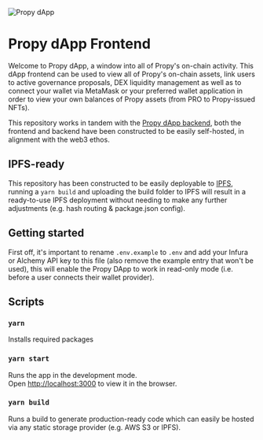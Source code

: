 ![Propy dApp](https://propy.mypinata.cloud/ipfs/QmdRYtw7isQhUwmDeAgbPM9tCS3ZKdtRWhLrV54BkbmNd4)

# Propy dApp Frontend

Welcome to Propy dApp, a window into all of Propy's on-chain activity. This dApp frontend can be used to view all of Propy's on-chain assets, link users to active governance proposals, DEX liquidity management as well as to connect your wallet via MetaMask or your preferred wallet application in order to view your own balances of Propy assets (from PRO to Propy-issued NFTs).

This repository works in tandem with the [Propy dApp backend](https://github.com/Propy/Propy.Web3Portal.Backend), both the frontend and backend have been constructed to be easily self-hosted, in alignment with the web3 ethos.

## IPFS-ready

This repository has been constructed to be easily deployable to [IPFS](https://ipfs.io/), running a `yarn build` and uploading the build folder to IPFS will result in a ready-to-use IPFS deployment without needing to make any further adjustments (e.g. hash routing & package.json config).

## Getting started

First off, it's important to rename `.env.example` to `.env` and add your Infura or Alchemy API key to this file (also remove the example entry that won't be used), this will enable the Propy DApp to work in read-only mode (i.e. before a user connects their wallet provider).

## Scripts

### `yarn`

Installs required packages

### `yarn start`

Runs the app in the development mode.\
Open [http://localhost:3000](http://localhost:3000) to view it in the browser.

### `yarn build`

Runs a build to generate production-ready code which can easily be hosted via any static storage provider (e.g. AWS S3 or IPFS).
